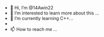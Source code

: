 - 👋 Hi, I’m @14Awin22
- 👀 I’m interested to learn more about this  ...
- 🌱 I’m currently learning C++...
- 
- 📫 How to reach me ...

<!---
14Awin22/14Awin22 is a ✨ special ✨ repository because its `README.md` (this file) appears on your GitHub profile.
You can click the Preview link to take a look at your changes.
--->
